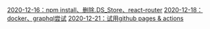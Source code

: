 [2020-12-16：npm install、删除.DS_Store、react-router](./2020/12/16.md)
[2020-12-18：docker、graphql尝试](./2020/12/18.md)
[2020-12-21：试用github pages & actions](./2020/12/21.md)